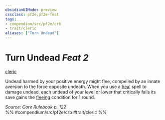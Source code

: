 ```yaml
---
obsidianUIMode: preview
cssclass: pf2e,pf2e-feat
tags:
- compendium/src/pf2e/crb
- trait/cleric
aliases: ["Turn Undead"]
---
```

# Turn Undead  *Feat 2*  
[cleric](../../Rules/traits/cleric.md)  


Undead harmed by your positive energy might flee, compelled by an innate aversion to the force opposite undeath. When you use a [heal](../spells/heal.md) spell to damage undead, each undead of your level or lower that critically fails its save gains the [fleeing](../../Rules/conditions.md#Fleeing) condition for 1 round.

*Source: Core Rulebook p. 122*  
%% #compendium/src/pf2e/crb #trait/cleric %%